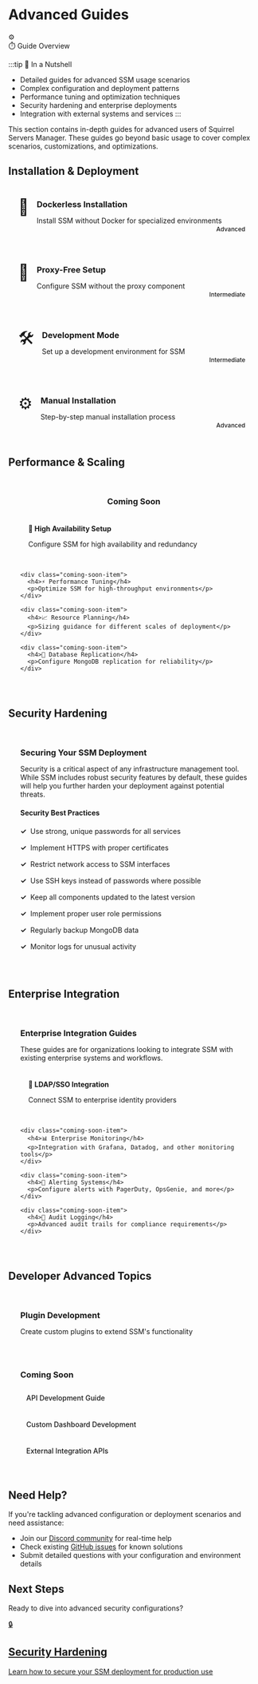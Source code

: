 # Advanced Guides

<div class="quick-start-header">
  <div class="quick-start-icon">⚙️</div>
  <div class="quick-start-time">⏱️ Guide Overview</div>
</div>

:::tip 🌰 In a Nutshell
- Detailed guides for advanced SSM usage scenarios
- Complex configuration and deployment patterns
- Performance tuning and optimization techniques
- Security hardening and enterprise deployments
- Integration with external systems and services
:::

This section contains in-depth guides for advanced users of Squirrel Servers Manager. These guides go beyond basic usage to cover complex scenarios, customizations, and optimizations.

## Installation & Deployment

<div class="advanced-guides">
  <a href="/docs/install/dockerless" class="guide-card">
    <div class="guide-icon">🧩</div>
    <div class="guide-content">
      <h3>Dockerless Installation</h3>
      <p>Install SSM without Docker for specialized environments</p>
      <div class="difficulty-badge high">Advanced</div>
    </div>
  </a>
  
  <a href="/docs/install/proxy-free" class="guide-card">
    <div class="guide-icon">📡</div>
    <div class="guide-content">
      <h3>Proxy-Free Setup</h3>
      <p>Configure SSM without the proxy component</p>
      <div class="difficulty-badge medium">Intermediate</div>
    </div>
  </a>
  
  <a href="/docs/devmode" class="guide-card">
    <div class="guide-icon">🛠️</div>
    <div class="guide-content">
      <h3>Development Mode</h3>
      <p>Set up a development environment for SSM</p>
      <div class="difficulty-badge medium">Intermediate</div>
    </div>
  </a>
  
  <a href="/docs/technical-guide/manual-install-ssm" class="guide-card">
    <div class="guide-icon">⚙️</div>
    <div class="guide-content">
      <h3>Manual Installation</h3>
      <p>Step-by-step manual installation process</p>
      <div class="difficulty-badge high">Advanced</div>
    </div>
  </a>
</div>

<style>
.advanced-guides {
  display: grid;
  grid-template-columns: repeat(auto-fit, minmax(300px, 1fr));
  gap: 20px;
  margin: 24px 0;
}

.guide-card {
  display: flex;
  gap: 16px;
  padding: 20px;
  border-radius: 8px;
  background-color: var(--vp-c-bg-soft);
  border: 1px solid var(--vp-c-divider);
  text-decoration: none;
  color: var(--vp-c-text-1);
  transition: all 0.3s ease;
  position: relative;
}

.guide-card:hover {
  transform: translateY(-4px);
  box-shadow: 0 4px 12px var(--vp-c-divider);
}

.guide-icon {
  font-size: 32px;
  line-height: 1;
}

.guide-content {
  flex: 1;
}

.guide-content h3 {
  margin-top: 0;
  margin-bottom: 8px;
  color: var(--vp-c-brand);
}

.guide-content p {
  margin-bottom: 20px;
  color: var(--vp-c-text-2);
}

.difficulty-badge {
  position: absolute;
  bottom: 20px;
  right: 20px;
  padding: 4px 8px;
  border-radius: 4px;
  font-size: 12px;
  font-weight: 500;
}

.difficulty-badge.low {
  background-color: var(--vp-c-green-soft);
  color: var(--vp-c-green-dark);
}

.difficulty-badge.medium {
  background-color: var(--vp-c-yellow-soft);
  color: var(--vp-c-yellow-dark);
}

.difficulty-badge.high {
  background-color: var(--vp-c-red-soft);
  color: var(--vp-c-red-dark);
}
</style>

## Performance & Scaling

<div class="coming-soon-section">
  <h3>Coming Soon</h3>
  <div class="coming-soon-items">
    <div class="coming-soon-item">
      <h4>🚀 High Availability Setup</h4>
      <p>Configure SSM for high availability and redundancy</p>
    </div>
    
    <div class="coming-soon-item">
      <h4>⚡ Performance Tuning</h4>
      <p>Optimize SSM for high-throughput environments</p>
    </div>
    
    <div class="coming-soon-item">
      <h4>📈 Resource Planning</h4>
      <p>Sizing guidance for different scales of deployment</p>
    </div>
    
    <div class="coming-soon-item">
      <h4>🔄 Database Replication</h4>
      <p>Configure MongoDB replication for reliability</p>
    </div>
  </div>
</div>

<style>
.coming-soon-section {
  margin: 32px 0;
  padding: 24px;
  border-radius: 8px;
  background-color: var(--vp-c-bg-soft);
  border: 1px solid var(--vp-c-divider);
}

.coming-soon-section h3 {
  margin-top: 0;
  margin-bottom: 20px;
  color: var(--vp-c-brand);
  text-align: center;
}

.coming-soon-items {
  display: grid;
  grid-template-columns: repeat(auto-fit, minmax(250px, 1fr));
  gap: 16px;
}

.coming-soon-item {
  padding: 16px;
  border-radius: 8px;
  background-color: var(--vp-c-bg-mute);
  border: 1px dashed var(--vp-c-divider);
}

.coming-soon-item h4 {
  margin-top: 0;
  margin-bottom: 8px;
}

.coming-soon-item p {
  margin-bottom: 0;
  color: var(--vp-c-text-2);
}
</style>

## Security Hardening

<div class="security-section">
  <div class="security-intro">
    <h3>Securing Your SSM Deployment</h3>
    <p>Security is a critical aspect of any infrastructure management tool. While SSM includes robust security features by default, these guides will help you further harden your deployment against potential threats.</p>
  </div>
  
  <div class="security-checklist">
    <h4>Security Best Practices</h4>
    <ul class="security-list">
      <li><span class="check">✓</span> Use strong, unique passwords for all services</li>
      <li><span class="check">✓</span> Implement HTTPS with proper certificates</li>
      <li><span class="check">✓</span> Restrict network access to SSM interfaces</li>
      <li><span class="check">✓</span> Use SSH keys instead of passwords where possible</li>
      <li><span class="check">✓</span> Keep all components updated to the latest version</li>
      <li><span class="check">✓</span> Implement proper user role permissions</li>
      <li><span class="check">✓</span> Regularly backup MongoDB data</li>
      <li><span class="check">✓</span> Monitor logs for unusual activity</li>
    </ul>
  </div>
</div>

<style>
.security-section {
  margin: 32px 0;
  padding: 24px;
  border-radius: 8px;
  background-color: var(--vp-c-bg-soft);
  border-left: 4px solid var(--vp-c-brand);
}

.security-intro {
  margin-bottom: 20px;
}

.security-intro h3 {
  margin-top: 0;
  margin-bottom: 12px;
}

.security-intro p {
  margin-bottom: 0;
}

.security-checklist h4 {
  margin-top: 0;
  margin-bottom: 16px;
}

.security-list {
  display: grid;
  grid-template-columns: repeat(auto-fit, minmax(300px, 1fr));
  gap: 8px 16px;
  padding: 0;
  list-style-type: none;
}

.security-list li {
  display: flex;
  align-items: flex-start;
  gap: 8px;
  padding: 4px 0;
}

.check {
  color: var(--vp-c-green);
  font-weight: bold;
}
</style>

## Enterprise Integration

<div class="enterprise-section">
  <h3>Enterprise Integration Guides</h3>
  <p>These guides are for organizations looking to integrate SSM with existing enterprise systems and workflows.</p>
  
  <div class="coming-soon-items">
    <div class="coming-soon-item">
      <h4>🔐 LDAP/SSO Integration</h4>
      <p>Connect SSM to enterprise identity providers</p>
    </div>
    
    <div class="coming-soon-item">
      <h4>📊 Enterprise Monitoring</h4>
      <p>Integration with Grafana, Datadog, and other monitoring tools</p>
    </div>
    
    <div class="coming-soon-item">
      <h4>🔔 Alerting Systems</h4>
      <p>Configure alerts with PagerDuty, OpsGenie, and more</p>
    </div>
    
    <div class="coming-soon-item">
      <h4>📝 Audit Logging</h4>
      <p>Advanced audit trails for compliance requirements</p>
    </div>
  </div>
</div>

<style>
.enterprise-section {
  margin: 32px 0;
  padding: 24px;
  border-radius: 8px;
  background-color: var(--vp-c-bg-soft);
  border: 1px solid var(--vp-c-divider);
}

.enterprise-section h3 {
  margin-top: 0;
  margin-bottom: 12px;
}

.enterprise-section > p {
  margin-bottom: 20px;
}
</style>

## Developer Advanced Topics

<div class="developer-section">
  <a href="/docs/developer/plugins" class="developer-topic">
    <h3>Plugin Development</h3>
    <p>Create custom plugins to extend SSM's functionality</p>
  </a>
  
  <div class="developer-coming-soon">
    <h3>Coming Soon</h3>
    <div class="developer-coming-soon-items">
      <div class="developer-coming-soon-item">API Development Guide</div>
      <div class="developer-coming-soon-item">Custom Dashboard Development</div>
      <div class="developer-coming-soon-item">External Integration APIs</div>
    </div>
  </div>
</div>

<style>
.developer-section {
  display: grid;
  grid-template-columns: repeat(auto-fit, minmax(300px, 1fr));
  gap: 20px;
  margin: 32px 0;
}

.developer-topic {
  padding: 24px;
  border-radius: 8px;
  background-color: var(--vp-c-bg-soft);
  border: 1px solid var(--vp-c-divider);
  text-decoration: none;
  color: var(--vp-c-text-1);
  transition: all 0.3s ease;
}

.developer-topic:hover {
  transform: translateY(-4px);
  box-shadow: 0 4px 12px var(--vp-c-divider);
}

.developer-topic h3 {
  margin-top: 0;
  margin-bottom: 12px;
  color: var(--vp-c-brand);
}

.developer-topic p {
  margin-bottom: 0;
  color: var(--vp-c-text-2);
}

.developer-coming-soon {
  padding: 24px;
  border-radius: 8px;
  background-color: var(--vp-c-bg-soft);
  border: 1px solid var(--vp-c-divider);
}

.developer-coming-soon h3 {
  margin-top: 0;
  margin-bottom: 16px;
  color: var(--vp-c-brand);
}

.developer-coming-soon-items {
  display: flex;
  flex-direction: column;
  gap: 12px;
}

.developer-coming-soon-item {
  padding: 12px;
  border-radius: 6px;
  background-color: var(--vp-c-bg-mute);
  color: var(--vp-c-text-2);
  font-weight: 500;
}
</style>

## Need Help?

If you're tackling advanced configuration or deployment scenarios and need assistance:

- Join our [Discord community](https://discord.gg/cnQjsFCGKJ) for real-time help
- Check existing [GitHub issues](https://github.com/SquirrelCorporation/SquirrelServersManager/issues) for known solutions
- Submit detailed questions with your configuration and environment details

## Next Steps

Ready to dive into advanced security configurations?

<a href="/docs/advanced-guides/security" class="next-step-card">
  <div class="next-step-icon">🔒</div>
  <h2>Security Hardening</h2>
  <div class="next-step-separator"></div>
  <p>Learn how to secure your SSM deployment for production use</p>
</a>